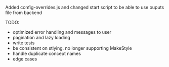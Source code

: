Added config-overrides.js and changed start script to be able to use ouputs file from backend

TODO:
- optimized error handling and messages to user
- pagination and lazy loading
- write tests
- be consistent on stlying. no longer supporting MakeStyle
- handle duplicate concept names
- edge cases